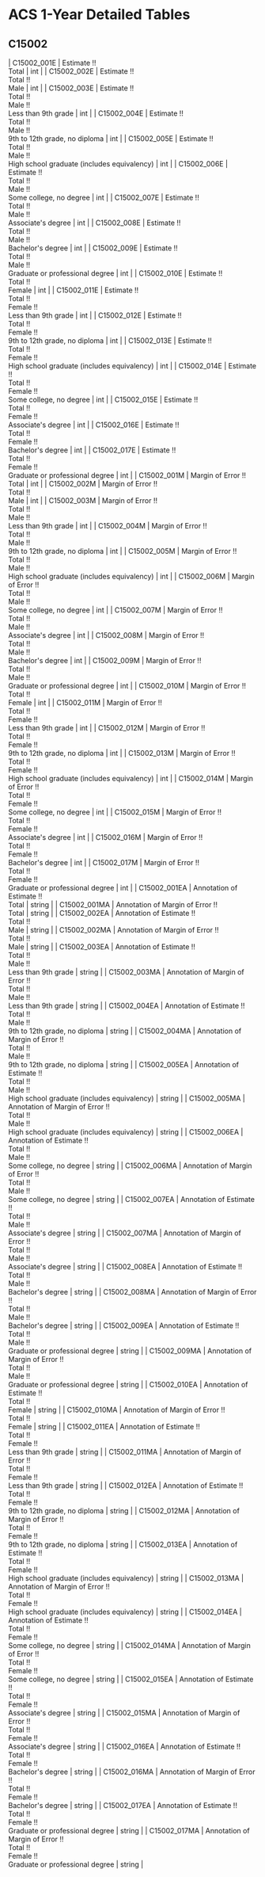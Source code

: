 # ACS 1-Year Detailed Tables

## C15002

| C15002_001E | Estimate !!<br>Total | int |
| C15002_002E | Estimate !!<br>Total !!<br>Male | int |
| C15002_003E | Estimate !!<br>Total !!<br>Male !!<br>Less than 9th grade | int |
| C15002_004E | Estimate !!<br>Total !!<br>Male !!<br>9th to 12th grade, no diploma | int |
| C15002_005E | Estimate !!<br>Total !!<br>Male !!<br>High school graduate (includes equivalency) | int |
| C15002_006E | Estimate !!<br>Total !!<br>Male !!<br>Some college, no degree | int |
| C15002_007E | Estimate !!<br>Total !!<br>Male !!<br>Associate's degree | int |
| C15002_008E | Estimate !!<br>Total !!<br>Male !!<br>Bachelor's degree | int |
| C15002_009E | Estimate !!<br>Total !!<br>Male !!<br>Graduate or professional degree | int |
| C15002_010E | Estimate !!<br>Total !!<br>Female | int |
| C15002_011E | Estimate !!<br>Total !!<br>Female !!<br>Less than 9th grade | int |
| C15002_012E | Estimate !!<br>Total !!<br>Female !!<br>9th to 12th grade, no diploma | int |
| C15002_013E | Estimate !!<br>Total !!<br>Female !!<br>High school graduate (includes equivalency) | int |
| C15002_014E | Estimate !!<br>Total !!<br>Female !!<br>Some college, no degree | int |
| C15002_015E | Estimate !!<br>Total !!<br>Female !!<br>Associate's degree | int |
| C15002_016E | Estimate !!<br>Total !!<br>Female !!<br>Bachelor's degree | int |
| C15002_017E | Estimate !!<br>Total !!<br>Female !!<br>Graduate or professional degree | int |
| C15002_001M | Margin of Error !!<br>Total | int |
| C15002_002M | Margin of Error !!<br>Total !!<br>Male | int |
| C15002_003M | Margin of Error !!<br>Total !!<br>Male !!<br>Less than 9th grade | int |
| C15002_004M | Margin of Error !!<br>Total !!<br>Male !!<br>9th to 12th grade, no diploma | int |
| C15002_005M | Margin of Error !!<br>Total !!<br>Male !!<br>High school graduate (includes equivalency) | int |
| C15002_006M | Margin of Error !!<br>Total !!<br>Male !!<br>Some college, no degree | int |
| C15002_007M | Margin of Error !!<br>Total !!<br>Male !!<br>Associate's degree | int |
| C15002_008M | Margin of Error !!<br>Total !!<br>Male !!<br>Bachelor's degree | int |
| C15002_009M | Margin of Error !!<br>Total !!<br>Male !!<br>Graduate or professional degree | int |
| C15002_010M | Margin of Error !!<br>Total !!<br>Female | int |
| C15002_011M | Margin of Error !!<br>Total !!<br>Female !!<br>Less than 9th grade | int |
| C15002_012M | Margin of Error !!<br>Total !!<br>Female !!<br>9th to 12th grade, no diploma | int |
| C15002_013M | Margin of Error !!<br>Total !!<br>Female !!<br>High school graduate (includes equivalency) | int |
| C15002_014M | Margin of Error !!<br>Total !!<br>Female !!<br>Some college, no degree | int |
| C15002_015M | Margin of Error !!<br>Total !!<br>Female !!<br>Associate's degree | int |
| C15002_016M | Margin of Error !!<br>Total !!<br>Female !!<br>Bachelor's degree | int |
| C15002_017M | Margin of Error !!<br>Total !!<br>Female !!<br>Graduate or professional degree | int |
| C15002_001EA | Annotation of Estimate !!<br>Total | string |
| C15002_001MA | Annotation of Margin of Error !!<br>Total | string |
| C15002_002EA | Annotation of Estimate !!<br>Total !!<br>Male | string |
| C15002_002MA | Annotation of Margin of Error !!<br>Total !!<br>Male | string |
| C15002_003EA | Annotation of Estimate !!<br>Total !!<br>Male !!<br>Less than 9th grade | string |
| C15002_003MA | Annotation of Margin of Error !!<br>Total !!<br>Male !!<br>Less than 9th grade | string |
| C15002_004EA | Annotation of Estimate !!<br>Total !!<br>Male !!<br>9th to 12th grade, no diploma | string |
| C15002_004MA | Annotation of Margin of Error !!<br>Total !!<br>Male !!<br>9th to 12th grade, no diploma | string |
| C15002_005EA | Annotation of Estimate !!<br>Total !!<br>Male !!<br>High school graduate (includes equivalency) | string |
| C15002_005MA | Annotation of Margin of Error !!<br>Total !!<br>Male !!<br>High school graduate (includes equivalency) | string |
| C15002_006EA | Annotation of Estimate !!<br>Total !!<br>Male !!<br>Some college, no degree | string |
| C15002_006MA | Annotation of Margin of Error !!<br>Total !!<br>Male !!<br>Some college, no degree | string |
| C15002_007EA | Annotation of Estimate !!<br>Total !!<br>Male !!<br>Associate's degree | string |
| C15002_007MA | Annotation of Margin of Error !!<br>Total !!<br>Male !!<br>Associate's degree | string |
| C15002_008EA | Annotation of Estimate !!<br>Total !!<br>Male !!<br>Bachelor's degree | string |
| C15002_008MA | Annotation of Margin of Error !!<br>Total !!<br>Male !!<br>Bachelor's degree | string |
| C15002_009EA | Annotation of Estimate !!<br>Total !!<br>Male !!<br>Graduate or professional degree | string |
| C15002_009MA | Annotation of Margin of Error !!<br>Total !!<br>Male !!<br>Graduate or professional degree | string |
| C15002_010EA | Annotation of Estimate !!<br>Total !!<br>Female | string |
| C15002_010MA | Annotation of Margin of Error !!<br>Total !!<br>Female | string |
| C15002_011EA | Annotation of Estimate !!<br>Total !!<br>Female !!<br>Less than 9th grade | string |
| C15002_011MA | Annotation of Margin of Error !!<br>Total !!<br>Female !!<br>Less than 9th grade | string |
| C15002_012EA | Annotation of Estimate !!<br>Total !!<br>Female !!<br>9th to 12th grade, no diploma | string |
| C15002_012MA | Annotation of Margin of Error !!<br>Total !!<br>Female !!<br>9th to 12th grade, no diploma | string |
| C15002_013EA | Annotation of Estimate !!<br>Total !!<br>Female !!<br>High school graduate (includes equivalency) | string |
| C15002_013MA | Annotation of Margin of Error !!<br>Total !!<br>Female !!<br>High school graduate (includes equivalency) | string |
| C15002_014EA | Annotation of Estimate !!<br>Total !!<br>Female !!<br>Some college, no degree | string |
| C15002_014MA | Annotation of Margin of Error !!<br>Total !!<br>Female !!<br>Some college, no degree | string |
| C15002_015EA | Annotation of Estimate !!<br>Total !!<br>Female !!<br>Associate's degree | string |
| C15002_015MA | Annotation of Margin of Error !!<br>Total !!<br>Female !!<br>Associate's degree | string |
| C15002_016EA | Annotation of Estimate !!<br>Total !!<br>Female !!<br>Bachelor's degree | string |
| C15002_016MA | Annotation of Margin of Error !!<br>Total !!<br>Female !!<br>Bachelor's degree | string |
| C15002_017EA | Annotation of Estimate !!<br>Total !!<br>Female !!<br>Graduate or professional degree | string |
| C15002_017MA | Annotation of Margin of Error !!<br>Total !!<br>Female !!<br>Graduate or professional degree | string |

